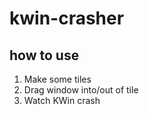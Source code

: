 # kwin-crasher

## how to use

1. Make some tiles
2. Drag window into/out of tile
3. Watch KWin crash
